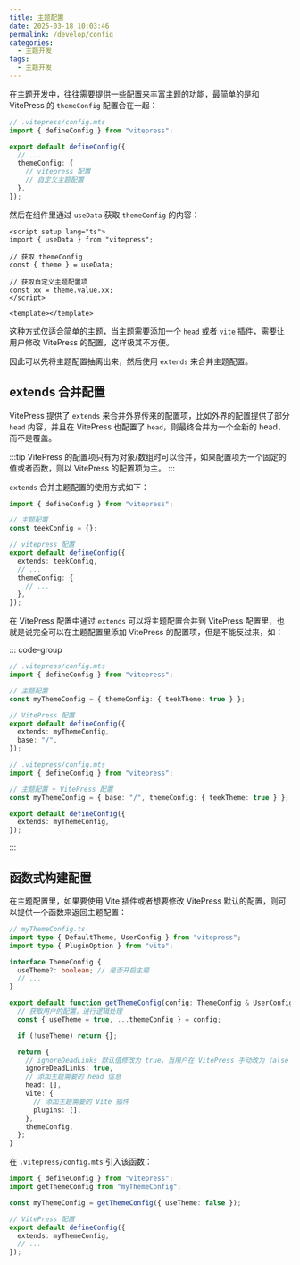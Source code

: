 ```yaml
---
title: 主题配置
date: 2025-03-18 10:03:46
permalink: /develop/config
categories:
  - 主题开发
tags:
  - 主题开发
---
```


在主题开发中，往往需要提供一些配置来丰富主题的功能，最简单的是和 VitePress 的 `themeConfig` 配置合在一起：

```ts {8}
// .vitepress/config.mts
import { defineConfig } from "vitepress";

export default defineConfig({
  // ...
  themeConfig: {
    // vitepress 配置
    // 自定义主题配置
  },
});
```

然后在组件里通过 `useData` 获取 `themeConfig` 的内容：

```vue
<script setup lang="ts">
import { useData } from "vitepress";

// 获取 themeConfig
const { theme } = useData;

// 获取自定义主题配置项
const xx = theme.value.xx;
</script>

<template></template>
```

这种方式仅适合简单的主题，当主题需要添加一个 `head` 或者 `vite` 插件，需要让用户修改 VitePress 的配置，这样极其不方便。

因此可以先将主题配置抽离出来，然后使用 `extends` 来合并主题配置。

## extends 合并配置

VitePress 提供了 `extends` 来合并外界传来的配置项，比如外界的配置提供了部分 `head` 内容，并且在 VitePress 也配置了 `head`，则最终合并为一个全新的 head，而不是覆盖。

:::tip
VitePress 的配置项只有为对象/数组时可以合并，如果配置项为一个固定的值或者函数，则以 VitePress 的配置项为主。
:::

`extends` 合并主题配置的使用方式如下：

```ts {4,8}
import { defineConfig } from "vitepress";

// 主题配置
const teekConfig = {};

// vitepress 配置
export default defineConfig({
  extends: teekConfig,
  // ...
  themeConfig: {
    // ...
  },
});
```

在 VitePress 配置中通过 `extends` 可以将主题配置合并到 VitePress 配置里，也就是说完全可以在主题配置里添加 VitePress 的配置项，但是不能反过来，如：

::: code-group

```ts [各自配置]
// .vitepress/config.mts
import { defineConfig } from "vitepress";

// 主题配置
const myThemeConfig = { themeConfig: { teekTheme: true } };

// VitePress 配置
export default defineConfig({
  extends: myThemeConfig,
  base: "/",
});
```

```ts [统一配置]
// .vitepress/config.mts
import { defineConfig } from "vitepress";

// 主题配置 + VitePress 配置
const myThemeConfig = { base: "/", themeConfig: { teekTheme: true } };

export default defineConfig({
  extends: myThemeConfig,
});
```

:::

## 函数式构建配置

在主题配置里，如果要使用 Vite 插件或者想要修改 VitePress 默认的配置，则可以提供一个函数来返回主题配置：

```ts
// myThemeConfig.ts
import type { DefaultTheme, UserConfig } from "vitepress";
import type { PluginOption } from "vite";

interface ThemeConfig {
  useTheme?: boolean; // 是否开启主题
  // ...
}

export default function getThemeConfig(config: ThemeConfig & UserConfig<DefaultTheme.Config> = {}): UserConfig {
  // 获取用户的配置，进行逻辑处理
  const { useTheme = true, ...themeConfig } = config;

  if (!useTheme) return {};

  return {
    // ignoreDeadLinks 默认值修改为 true，当用户在 VitePress 手动改为 false 才为 false
    ignoreDeadLinks: true,
    // 添加主题需要的 head 信息
    head: [],
    vite: {
      // 添加主题需要的 Vite 插件
      plugins: [],
    },
    themeConfig,
  };
}
```

在 `.vitepress/config.mts` 引入该函数：

```ts
import { defineConfig } from "vitepress";
import getThemeConfig from "myThemeConfig";

const myThemeConfig = getThemeConfig({ useTheme: false });

// VitePress 配置
export default defineConfig({
  extends: myThemeConfig,
  // ...
});
```
